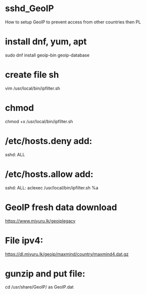 # sshd_GeoIP
How to setup GeoIP to prevent access from other countries then PL 
# install dnf, yum, apt
sudo dnf install geoip-bin geoip-database
# create file sh
vim /usr/local/bin/ipfilter.sh
# chmod
chmod +x /usr/local/bin/ipfilter.sh
# /etc/hosts.deny add:
sshd: ALL
# /etc/hosts.allow add:
sshd: ALL: aclexec /usr/local/bin/ipfilter.sh %a
# GeoIP fresh data download
https://www.miyuru.lk/geoiplegacy
# File ipv4: 
https://dl.miyuru.lk/geoip/maxmind/country/maxmind4.dat.gz
# gunzip and put file: 
cd /usr/share/GeoIP/
as GeoIP.dat
